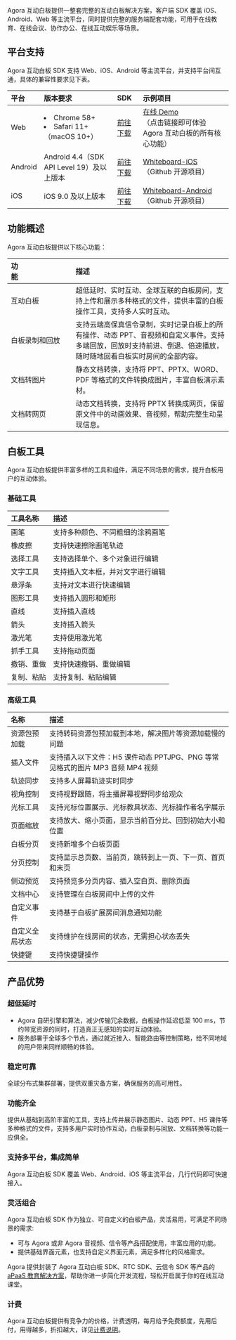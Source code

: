 Agora 互动白板提供一整套完整的互动白板解决方案，客户端 SDK 覆盖 iOS、Android、Web 等主流平台，同时提供完整的服务端配套功能，可用于在线教育、在线会议、协作办公、在线互动娱乐等场景。

## 平台支持

Agora 互动白板 SDK 支持 Web、iOS、Android 等主流平台，并支持平台间互通，具体的兼容性要求见下表。

| 平台    | 版本要求                                    | SDK                                                          | 示例项目                                                                                     |
| :------ | :------------------------------------------ | :----------------------------------------------------------- | :------------------------------------------------------------------------------------------- |
| Web     | <li>Chrome 58+ <li>Safari 11+ （macOS 10+） | [前往下载](https://www.npmjs.com/package/white-web-sdk)      | [在线 Demo](https://demo.netless.link/)<br>（点击链接即可体验 Agora 互动白板的所有核心功能） |
| Android | Android 4.4（SDK API Level 19）及以上版本   | [前往下载](https://github.com/netless-io/whiteboard-android) | [Whiteboard-iOS](https://github.com/netless-io/Whiteboard-iOS)<br>（Github 开源项目）        |
| iOS     | iOS 9.0 及以上版本                          | [前往下载](https://github.com/netless-io/whiteboard-ios)     | [Whiteboard-Android](https://github.com/duty-os/white-demo-android)<br>（Github 开源项目）   |

## 功能概述

Agora 互动白板提供以下核心功能：

| 功能&emsp;&emsp;&emsp;&emsp;&emsp;&emsp;&emsp; | 描述                                                                                                                                                               |
| :--------------------------------------------- | :----------------------------------------------------------------------------------------------------------------------------------------------------------------- |
| 互动白板                                       | 超低延时、实时互动、全球互联的白板房间，支持上传和展示多种格式的文件，提供丰富的白板操作工具，支持多人实时互动。                                                   |
| 白板录制和回放                                 | 支持云端高保真信令录制，实时记录白板上的所有操作、动态 PPT、音视频和自定义事件。支持多端回放，回放时支持前进、倒退、倍速播放，随时随地回看白板实时房间的全部内容。 |
| 文档转图片                                     | 静态文档转换，支持将 PPT、PPTX、WORD、PDF 等格式的文件转换成图片，丰富白板演示素材。                                                                               |
| 文档转网页                                     | 动态文档转换，支持将 PPTX 转换成网页，保留原文件中的动画效果、音视频，帮助完整生动呈现信息。                                                                       |

## 白板工具

Agora 互动白板提供丰富多样的工具和组件，满足不同场景的需求，提升白板用户的互动体验。

### 基础工具

| 工具名称   | 描述                             |
| :--------- | :------------------------------- |
| 画笔       | 支持多种颜色、不同粗细的涂鸦画笔 |
| 橡皮擦     | 支持快速擦除画笔轨迹             |
| 选择工具   | 支持选择单个、多个对象进行编辑   |
| 文字工具   | 支持插入文本框，并对文字进行编辑 |
| 悬浮条     | 支持对文本进行快速编辑           |
| 图形工具   | 支持插入圆形和矩形               |
| 直线       | 支持插入直线                     |
| 箭头       | 支持插入箭头                     |
| 激光笔     | 支持使用激光笔                   |
| 抓手工具   | 支持拖动页面                     |
| 撤销、重做 | 支持快速撤销、重做编辑           |
| 复制、粘贴 | 支持复制、粘贴编辑               |

### 高级工具

| 名称           | 描述                                                                         |
| :------------- | :--------------------------------------------------------------------------- |
| 资源包预加载   | 支持转码资源包预加载到本地，解决图片等资源加载慢的问题                       |
| 插入文件       | 支持插入以下文件：H5 课件动态 PPTJPG、PNG 等常见格式的图片 MP3 音频 MP4 视频 |
| 轨迹同步       | 支持多人屏幕轨迹实时同步                                                     |
| 视角控制       | 支持视野跟随，将主播屏幕视野同步给观众                                       |
| 光标工具       | 支持光标位置展示、光标教具状态、光标操作者名字展示                           |
| 页面缩放       | 支持放大、缩小页面，显示当前百分比、回到初始大小和位置                       |
| 白板分页       | 支持新增多个白板页面                                                         |
| 分页控制       | 支持显示总页数、当前页，跳转到上一页、下一页、首页和末页                     |
| 侧边预览       | 支持预览多分页内容、插入空白页、删除页面                                     |
| 文档中心       | 支持管理在白板房间中上传的文件                                               |
| 自定义事件     | 支持基于白板扩展房间消息通知功能                                             |
| 自定义全局状态 | 支持维护在线房间的状态，无需担心状态丢失                                     |
| 快捷键         | 支持快捷键操作                                                               |

## 产品优势

### 超低延时

- Agora 自研引擎和算法，减少传输冗余数据，白板操作延迟低至 100 ms，节约带宽资源的同时，打造真正无感知的实时互动体验。
- 服务部署于全球多个节点，通过就近接入、智能路由等控制策略，给不同地域的用户带来同样顺畅的体验。

### 稳定可靠

全球分布式集群部署，提供双重灾备方案，确保服务的高可用性。

### 功能齐全

提供从基础到高阶丰富的工具，支持上传并展示静态图片、动态 PPT、H5 课件等多种格式的文件，支持多用户实时协作互动，白板录制与回放、文档转换等功能一应俱全。

### 支持多平台，集成简单

Agora 互动白板 SDK 覆盖 Web、Android、iOS 等主流平台，几行代码即可快速接入。

### 灵活组合

Agora 互动白板 SDK 作为独立、可自定义的白板产品，灵活易用，可满足不同场景的需求:

- 可与 Agora 或非 Agora 音视频、信令等产品搭配使用，丰富应用的功能。
- 提供基础界面元素，也支持自定义界面元素，满足多样化的风格需求。

Agora 提供封装了 Agora 互动白板 SDK、RTC SDK、云信令 SDK 等产品的 [aPaaS 教育解决方案](https://docs.agora.io/cn/agora-class/landing-page?platform=Android)，帮助你进一步简化开发流程，轻松开启属于你的在线互动课堂。

### 计费

Agora 互动白板提供有竞争力的价格，计费透明，每月给予免费额度，先用后付，用得越多，折扣越大，详见[计费说明](/cn/whiteboard/billing_whiteboard)。
